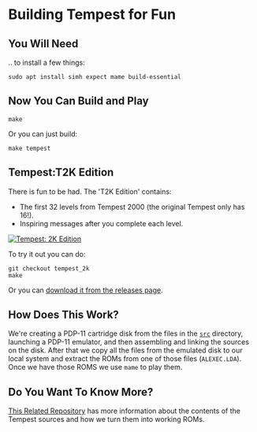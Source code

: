 # Building Tempest for Fun

## You Will Need
.. to install a few things:
```
sudo apt install simh expect mame build-essential
```

## Now You Can Build and Play
```
make
```

Or you can just build:
```
make tempest
```

## Tempest:T2K Edition
There is fun to be had. The 'T2K Edition' contains:
* The first 32 levels from Tempest 2000 (the original Tempest only has 16!).
* Inspiring messages after you complete each level.

[![Tempest: 2K Edition](http://img.youtube.com/vi/qDXQXmQkNSQ/0.jpg)](http://www.youtube.com/watch?v=qDXQXmQkNSQ "Tempest: 2K Edition")

To try it out you can do:

```
git checkout tempest_2k
make
```
Or you can [download it from the releases page](releases/edit/v0.01).

## How Does This Work?
We're creating a PDP-11 cartridge disk from the files in the [`src`](./src) directory, launching
a PDP-11 emulator, and then assembling and linking the sources on the disk. After that we copy
all the files from the emulated disk to our local system and extract the ROMs from one of those files (`ALEXEC.LDA`).
Once we have those ROMS we use `mame` to play them.

## Do You Want To Know More?
[This Related Repository](https://github.com/mwenge/tempest) has more information about the contents of the 
Tempest sources and how we turn them into working ROMs.
